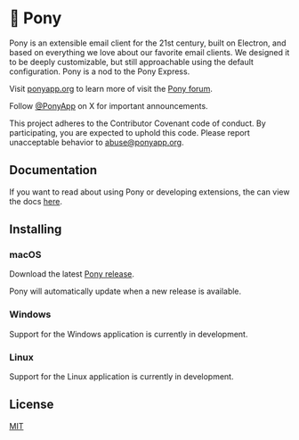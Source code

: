 # 🐴 Pony
Pony is an extensible email client for the 21st century, built on Electron, and based on everything we love about our favorite email clients. We designed it to be deeply customizable, but still approachable using the default configuration. Pony is a nod to the Pony Express.

Visit [ponyapp.org](https://ponyapp.org) to learn more of visit the [Pony forum](https://github.com/bick/pony/discussions).

Follow [@PonyApp](https://x.com/ponyapp) on X for important announcements.

This project adheres to the Contributor Covenant code of conduct. By participating, you are expected to uphold this code. Please report unacceptable behavior to abuse@ponyapp.org.

## Documentation
If you want to read about using Pony or developing extensions, the can view the docs [here](https://ponyapp.org/docs).

## Installing

### macOS
Download the latest [Pony release](https://github.com/bick/pony/releases/latest).

Pony will automatically update when a new release is available.

### Windows
Support for the Windows application is currently in development. 

### Linux
Support for the Linux application is currently in development. 

## License
[MIT](https://github.com/bick/pony/blob/main/LICENSE.md)
